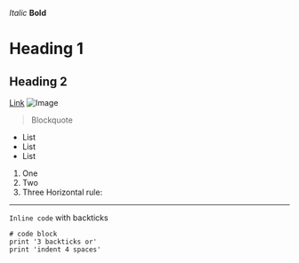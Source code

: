 *Italic*
**Bold**
# Heading 1
## Heading 2
[Link](https://commonmark.org/)
![Image](https://today.ucsd.edu/news_uploads/_social/img-primary-Geisel-UCSanDiego-ErikJepsen-090922.jpg)
> Blockquote
* List
* List
* List
1. One
2. Two
3. Three
Horizontal rule:

---
`Inline code` with backticks
```
# code block
print '3 backticks or'
print 'indent 4 spaces'
```
